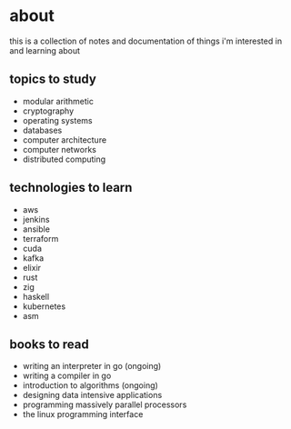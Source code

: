 # about

this is a collection of notes and documentation of things i'm interested in and learning about

## topics to study

- modular arithmetic
- cryptography
- operating systems
- databases
- computer architecture
- computer networks
- distributed computing

## technologies to learn

- aws
- jenkins
- ansible
- terraform
- cuda
- kafka
- elixir
- rust
- zig
- haskell
- kubernetes
- asm

## books to read

- writing an interpreter in go (ongoing)
- writing a compiler in go
- introduction to algorithms (ongoing)
- designing data intensive applications
- programming massively parallel processors
- the linux programming interface
